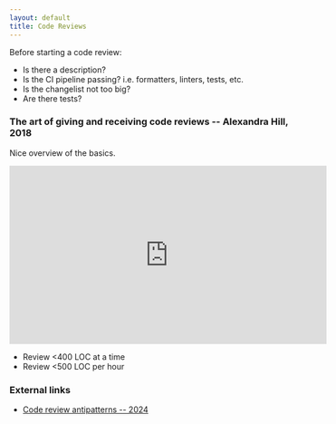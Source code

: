 ```yaml
---
layout: default
title: Code Reviews
---
```


Before starting a code review:

* Is there a description?
* Is the CI pipeline passing? i.e. formatters, linters, tests, etc.
* Is the changelist not too big?
* Are there tests?

### The art of giving and receiving code reviews -- Alexandra Hill, 2018

Nice overview of the basics.

<iframe width="560" height="315" src="https://www.youtube-nocookie.com/embed/hfrNmZIPq3E" title="YouTube video player" frameborder="0" allow="accelerometer; autoplay; clipboard-write; encrypted-media; gyroscope; picture-in-picture; web-share" allowfullscreen></iframe>

* Review <400 LOC at a time
* Review <500 LOC per hour

### External links

* [Code review antipatterns -- 2024](https://www.chiark.greenend.org.uk/~sgtatham/quasiblog/code-review-antipatterns/)
